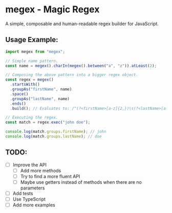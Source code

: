# megex - Magic Regex

A simple, composable and human-readable regex builder for JavaScript.

## Usage Example:

```js
import megex from "megex";

// Simple name pattern.
const name = megex().charIn(megex().between("a", "z")).atLeast(2);

// Composing the above pattern into a bigger regex object.
const regex = megex()
  .startsWith()
  .groupAs("firstName", name)
  .space()
  .groupAs("lastName", name)
  .ends()
  .build(); // Evaluates to: /^(?<firstName>[a-z]{2,})\s(?<lastName>[a-z]{2,})$/

// Executing the regex.
const match = regex.exec("john doe");

console.log(match.groups.firstName); // john
console.log(match.groups.lastName); // doe
```

## TODO:

- [ ] Improve the API
  - [ ] Add more methods
  - [ ] Try to find a more fluent API
  - [ ] Maybe use getters instead of methods when there are no parameters
- [ ] Add tests
- [ ] Use TypeScript
- [ ] Add more examples
